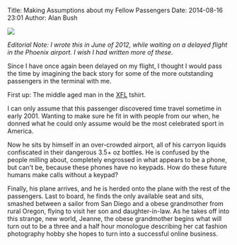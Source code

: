 Title: Making Assumptions about my Fellow Passengers
Date: 2014-08-16 23:01
Author: Alan Bush

<img class="img-responsive" src="//drops.albush.com/XFL_Logo.svg">

_Editorial Note: I wrote this in June of 2012, while waiting on a delayed flight in the Phoenix airport. I wish I had written more of these._

Since I have once again been delayed on my flight, I thought I would pass the time by imagining the back story for some of the more outstanding passengers in the terminal with me.

First up: The middle aged man in the [XFL][1] tshirt. 

   [1]: http://en.wikipedia.org/wiki/XFL

I can only assume that this passenger discovered time travel sometime in early 2001. Wanting to make sure he fit in with people from our when, he donned what he could only assume would be the most celebrated sport in America. 

Now he sits by himself in an over-crowded airport, all of his carryon liquids confiscated in their dangerous 3.5+ oz bottles. He is confused by the people milling about, completely engrossed in what appears to be a phone, but can't be, because these phones have no keypads. How do these future humans make calls without a keypad? 

Finally, his plane arrives, and he is herded onto the plane with the rest of the passengers. Last to board, he finds the only available seat and sits, smashed between a sailor from San Diego and a obese grandmother from rural Oregon, flying to visit her son and daughter-in-law. As he takes off into this strange, new world, Jeanne, the obese grandmother begins what will turn out to be a three and a half hour monologue describing her cat fashion photography hobby she hopes to turn into a successful online business.